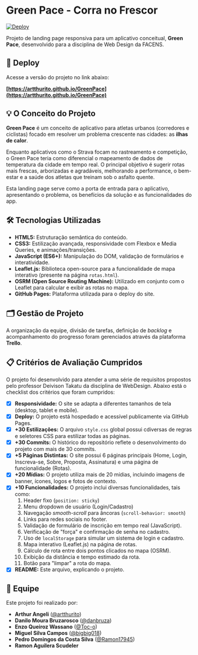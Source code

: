 # Green Pace - Corra no Frescor

[![Deploy](https://img.shields.io/badge/Deploy-GitHub%20Pages-brightgreen)](https://artthurito.github.io/GreenPace)

Projeto de landing page responsiva para um aplicativo conceitual, **Green Pace**, desenvolvido para a disciplina de Web Design da FACENS.

## 🚀 Deploy

Acesse a versão do projeto no link abaixo:

**[https://artthurito.github.io/GreenPace](https://artthurito.github.io/GreenPace)**

## 💡 O Conceito do Projeto

**Green Pace** é um conceito de aplicativo para atletas urbanos (corredores e ciclistas) focado em resolver um problema crescente nas cidades: as **ilhas de calor**.

Enquanto aplicativos como o Strava focam no rastreamento e competição, o Green Pace teria como diferencial o mapeamento de dados de temperatura da cidade em tempo real. O principal objetivo é sugerir rotas mais frescas, arborizadas e agradáveis, melhorando a performance, o bem-estar e a saúde dos atletas que treinam sob o asfalto quente.

Esta landing page serve como a porta de entrada para o aplicativo, apresentando o problema, os benefícios da solução e as funcionalidades do app.

## 🛠️ Tecnologias Utilizadas

* **HTML5:** Estruturação semântica do conteúdo.
* **CSS3:** Estilização avançada, responsividade com Flexbox e Media Queries, e animações/transições.
* **JavaScript (ES6+):** Manipulação do DOM, validação de formulários e interatividade.
* **Leaflet.js:** Biblioteca open-source para a funcionalidade de mapa interativo (presente na página `rotas.html`).
* **OSRM (Open Source Routing Machine):** Utilizado em conjunto com o Leaflet para calcular e exibir as rotas no mapa.
* **GitHub Pages:** Plataforma utilizada para o deploy do site.

## 🗂️ Gestão de Projeto

A organização da equipe, divisão de tarefas, definição de *backlog* e acompanhamento do progresso foram gerenciados através da plataforma **Trello**.

## 📋 Critérios de Avaliação Cumpridos

O projeto foi desenvolvido para atender a uma série de requisitos propostos pelo professor Deivison Takatu da disciplina de WebDesign. Abaixo está o checklist dos critérios que foram cumpridos:

-   [x] **Responsividade:** O site se adapta a diferentes tamanhos de tela (desktop, tablet e mobile).
-   [x] **Deploy:** O projeto está hospedado e acessível publicamente via GitHub Pages.
-   [x] **+30 Estilizações:** O arquivo `style.css` global possui cdiversas de regras e seletores CSS para estilizar todas as páginas.
-   [x] **+30 Commits:** O histórico do repositório reflete o desenvolvimento do projeto com mais de 30 commits.
-   [x] **+5 Páginas Distintas:** O site possui 6 páginas principais (Home, Login, Inscreva-se, Sobre, Proposta, Assinatura) e uma página de funcionalidade (Rotas).
-   [x] **+20 Mídias:** O projeto utiliza mais de 20 mídias, incluindo imagens de banner, ícones, logos e fotos de contexto.
-   [x] **+10 Funcionalidades:** O projeto inclui diversas funcionalidades, tais como:
    1.  Header fixo (`position: sticky`)
    2.  Menu dropdown de usuário (Login/Cadastro)
    3.  Navegação *smooth-scroll* para âncoras (`scroll-behavior: smooth`)
    4.  Links para redes sociais no footer.
    5.  Validação de formulário de inscrição em tempo real (JavaScript).
    6.  Verificação de "força" e confirmação de senha no cadastro.
    7.  Uso de `localStorage` para simular um sistema de login e cadastro.
    8.  Mapa interativo (Leaflet.js) na página de rotas.
    9.  Cálculo de rota entre dois pontos clicados no mapa (OSRM).
    10. Exibição da distância e tempo estimado da rota.
    11. Botão para "limpar" a rota do mapa.
-   [x] **README:** Este arquivo, explicando o projeto.

## 👥 Equipe

Este projeto foi realizado por:

* **Arthur Angeli** ([@artthurito](https://github.com/artthurito))
* **Danilo Moura Bruzarosco** ([@danbruza](https://github.com/danbruza))
* **Enzo Queiroz Wassano** ([@Toc-o](https://github.com/Toc-o))
* **Miguel Silva Campos** ([@bigbig018](https://github.com/bigbig018))
* **Pedro Domingos da Costa Silva** ([@Ramon17945](https://github.com/Ramon17945))
* **Ramon Aguilera Scudeler**
